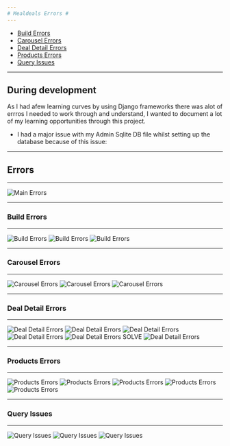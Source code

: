 ```yaml
---
# Mealdeals Errors #
---
```

* [Build Errors](#BuildErrors)
* [Carousel Errors](#user-goals)
* [Deal Detail Errors](#DealDetailErrors)
* [Products Errors](#ProductsErrors)
* [Query Issues](#QueryIssues)

---
**During development**
---
As I had afew learning curves by using Django frameworks there was alot of errros I needed to work through and understand, I wanted to document a lot of my learning opportunities through this project.

* I had a major issue with my Admin Sqlite DB file whilst setting up the database because of this issue: <br>

---
## Errors ##
---

![Main Errors](static/media/errors/ErrorsMD.jpg)

---

<a name="BuildErrors"></a>
### Build Errors ###
---

![Build Errors](static/media/errors/builderrors.jpg)
![Build Errors](static/media/errors/builderrors2.jpg)
![Build Errors](static/media/errors/builderrors3.jpg)

---
<a name="CarouselErrors"></a>
### Carousel Errors ###
---

![Carousel Errors](static/media/errors/carouselerror.jpg)
![Carousel Errors](static/media/errors/carouselerror1.jpg)
![Carousel Errors](static/media/errors/carouselerror2.jpg)

---
<a name="DealDetailErrors"></a>
### Deal Detail Errors ###
---

![Deal Detail Errors](static/media/errors/dealdetailerror1.jpg)
![Deal Detail Errors](static/media/errors/dealdetailerror2.jpg)
![Deal Detail Errors](static/media/errors/dealdetailerror3.jpg)
![Deal Detail Errors](static/media/errors/dealdetailerror4.jpg)
![Deal Detail Errors](static/media/errors/dealdetailerror1print.jpg)
SOLVE
![Deal Detail Errors](static/media/errors/dealdetailerror2solve.jpg)

---
<a name="ProductsErrors"></a>
### Products Errors ###
---

![Products Errors](static/media/errors/productserror1.jpg)
![Products Errors](static/media/errors/productserror2.jpg)
![Products Errors](static/media/errors/productserror3.jpg)
![Products Errors](static/media/errors/productserror4.jpg)
![Products Errors](static/media/errors/productserror5.jpg)


---
<a name="QueryIssues"></a>
### Query Issues ###
---

![Query Issues](static/media/errors/queryissuesicontains.jpg)
![Query Issues](static/media/errors/queryissuesicontains1.jpg)
![Query Issues](static/media/errors/queryissuesicontains2.jpg)
